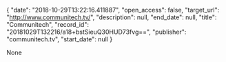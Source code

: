 {
  "date": "2018-10-29T13:22:16.411887", 
  "open_access": false, 
  "target_url": "http://www.communitech.tv/", 
  "description": null, 
  "end_date": null, 
  "title": "Communitech", 
  "record_id": "20181029T132216/a18+bstSieuQ30HUD73fvg==", 
  "publisher": "communitech.tv", 
  "start_date": null
}

None